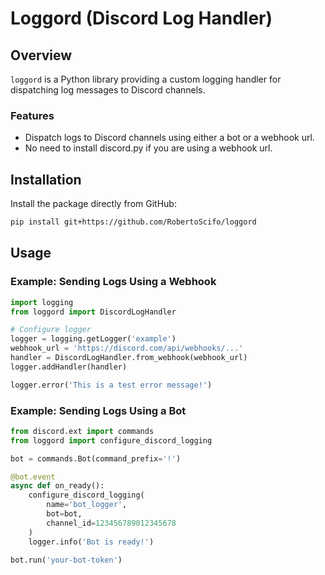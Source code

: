# Loggord (Discord Log Handler)

## Overview
`loggord` is a Python library providing a custom logging handler for dispatching log messages to Discord channels. 

### Features
- Dispatch logs to Discord channels using either a bot or a webhook url.
- No need to install discord.py if you are using a webhook url.

## Installation

Install the package directly from GitHub:

```bash
pip install git+https://github.com/RobertoScifo/loggord
```

## Usage

### Example: Sending Logs Using a Webhook

```python
import logging
from loggord import DiscordLogHandler

# Configure logger
logger = logging.getLogger('example')
webhook_url = 'https://discord.com/api/webhooks/...'
handler = DiscordLogHandler.from_webhook(webhook_url)
logger.addHandler(handler)

logger.error('This is a test error message!')
```

### Example: Sending Logs Using a Bot

```python
from discord.ext import commands
from loggord import configure_discord_logging

bot = commands.Bot(command_prefix='!')

@bot.event
async def on_ready():
    configure_discord_logging(
        name='bot_logger',
        bot=bot,
        channel_id=123456789012345678
    )
    logger.info('Bot is ready!')

bot.run('your-bot-token')
```

